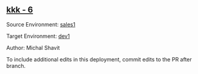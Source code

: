 ## [kkk - 6](https://app-staging.salto.io/orgs/29839c1a-9175-4d01-84ab-5afcf9ab94ed/envs/900132a3-3f96-45b6-8727-d19805311c30/deployments/0f26d247-0073-494f-82dd-e62865d327c8)

Source Environment: [sales1](https://app-staging.salto.io/orgs/29839c1a-9175-4d01-84ab-5afcf9ab94ed/envs/3c138718-7ca8-4155-9eb7-91b70276fc0f)

Target Environment: [dev1](https://app-staging.salto.io/orgs/29839c1a-9175-4d01-84ab-5afcf9ab94ed/envs/900132a3-3f96-45b6-8727-d19805311c30) 

Author: Michal Shavit

To include additional edits in this deployment, commit edits to the PR after branch.
